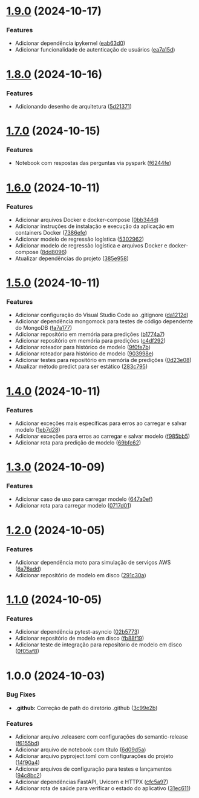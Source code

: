 # [1.9.0](https://github.com/ernane/case-machine-learning-engineer-pleno/compare/v1.8.0...v1.9.0) (2024-10-17)


### Features

* Adicionar dependência ipykernel ([eab63d0](https://github.com/ernane/case-machine-learning-engineer-pleno/commit/eab63d0185b972519dd6c19941ef567e4df72d5a))
* Adicionar funcionalidade de autenticação de usuários ([ea7a15d](https://github.com/ernane/case-machine-learning-engineer-pleno/commit/ea7a15de6d0ca47a7ce81f54af748aabdef384f0))

# [1.8.0](https://github.com/ernane/case-machine-learning-engineer-pleno/compare/v1.7.0...v1.8.0) (2024-10-16)


### Features

* Adicionando desenho de arquitetura ([5d21371](https://github.com/ernane/case-machine-learning-engineer-pleno/commit/5d21371aa9df1f245676f2244c225061788413a5))

# [1.7.0](https://github.com/ernane/case-machine-learning-engineer-pleno/compare/v1.6.0...v1.7.0) (2024-10-15)


### Features

* Notebook com respostas das perguntas via pyspark ([f6244fe](https://github.com/ernane/case-machine-learning-engineer-pleno/commit/f6244fe891f80ac7fe197a742af9d6902faaa9d8))

# [1.6.0](https://github.com/ernane/case-machine-learning-engineer-pleno/compare/v1.5.0...v1.6.0) (2024-10-11)


### Features

* Adicionar arquivos Docker e docker-compose ([0bb344d](https://github.com/ernane/case-machine-learning-engineer-pleno/commit/0bb344dbe8ae6742b1826276ae203009e36cc4b3))
* Adicionar instruções de instalação e execução da aplicação em containers Docker ([7386efe](https://github.com/ernane/case-machine-learning-engineer-pleno/commit/7386efe9b8e80752cc40749808bddaefe864ef4d))
* Adicionar modelo de regressão logística ([5302962](https://github.com/ernane/case-machine-learning-engineer-pleno/commit/53029620ba16fae28f4dcdd8b2b6fcd523698d19))
* Adicionar modelo de regressão logística e arquivos Docker e docker-compose ([8dd8096](https://github.com/ernane/case-machine-learning-engineer-pleno/commit/8dd809622c2e42e4f3de22b65aa9a2dd1147f01a))
* Atualizar dependências do projeto ([385e958](https://github.com/ernane/case-machine-learning-engineer-pleno/commit/385e958e85bad6a526bb02864085970d6273ab93))

# [1.5.0](https://github.com/ernane/case-machine-learning-engineer-pleno/compare/v1.4.0...v1.5.0) (2024-10-11)


### Features

* Adicionar configuração do Visual Studio Code ao .gitignore ([da1212d](https://github.com/ernane/case-machine-learning-engineer-pleno/commit/da1212d616bfca5f1c538fff0dcbdfbef86f0838))
* Adicionar dependência mongomock para testes de código dependente do MongoDB ([fa7a177](https://github.com/ernane/case-machine-learning-engineer-pleno/commit/fa7a1770346a878c9afd29d248f75b3401c0e348))
* Adicionar repositório em memória para predições ([b1774a7](https://github.com/ernane/case-machine-learning-engineer-pleno/commit/b1774a742e5f75b7d8b55f4d9d022dc02a0e4dc1))
* Adicionar repositório em memória para predições ([c4df292](https://github.com/ernane/case-machine-learning-engineer-pleno/commit/c4df292116e6d745f85e442896e7d797ca00ada4))
* Adicionar roteador para histórico de modelo ([9f0fe7b](https://github.com/ernane/case-machine-learning-engineer-pleno/commit/9f0fe7b52bd1c93c13d4122d45abc30c4ce794e7))
* Adicionar roteador para histórico de modelo ([903998e](https://github.com/ernane/case-machine-learning-engineer-pleno/commit/903998e3cb38d80c5c573a02b24ac26f02245044))
* Adicionar testes para repositório em memória de predições ([0d23e08](https://github.com/ernane/case-machine-learning-engineer-pleno/commit/0d23e08006d2e0114bd83d3ce5ea604990caf57d))
* Atualizar método predict para ser estático ([283c795](https://github.com/ernane/case-machine-learning-engineer-pleno/commit/283c7958ae8fa76f872d26687221c5222afdcdef))

# [1.4.0](https://github.com/ernane/case-machine-learning-engineer-pleno/compare/v1.3.0...v1.4.0) (2024-10-11)


### Features

* Adicionar exceções mais específicas para erros ao carregar e salvar modelo ([1eb7d28](https://github.com/ernane/case-machine-learning-engineer-pleno/commit/1eb7d28cecbc301bd57ba92d0b5d100738cfbd65))
* Adicionar exceções para erros ao carregar e salvar modelo ([f985bb5](https://github.com/ernane/case-machine-learning-engineer-pleno/commit/f985bb5e4800c6051fba68f5c796f08bcdd2b23d))
* Adicionar rota para predição de modelo ([69bfc62](https://github.com/ernane/case-machine-learning-engineer-pleno/commit/69bfc6221555500dc96514f932276fdb318f117e))

# [1.3.0](https://github.com/ernane/case-machine-learning-engineer-pleno/compare/v1.2.0...v1.3.0) (2024-10-09)


### Features

* Adicionar caso de uso para carregar modelo ([647a0ef](https://github.com/ernane/case-machine-learning-engineer-pleno/commit/647a0eff916067c67190daddf46bd5189a24619e))
* Adicionar rota para carregar modelo ([0717d01](https://github.com/ernane/case-machine-learning-engineer-pleno/commit/0717d0164553c6c00a66eaf9ac47b8edaccae6f8))

# [1.2.0](https://github.com/ernane/case-machine-learning-engineer-pleno/compare/v1.1.0...v1.2.0) (2024-10-05)


### Features

* Adicionar dependência moto para simulação de serviços AWS ([6a76add](https://github.com/ernane/case-machine-learning-engineer-pleno/commit/6a76add0eb38e1ba084887da11976a4f64c87839))
* Adicionar repositório de modelo em disco ([291c30a](https://github.com/ernane/case-machine-learning-engineer-pleno/commit/291c30ac7e7f7de14042ecd178cc60fb79dfd790))

# [1.1.0](https://github.com/ernane/case-machine-learning-engineer-pleno/compare/v1.0.0...v1.1.0) (2024-10-05)


### Features

* Adicionar dependência pytest-asyncio ([02b5773](https://github.com/ernane/case-machine-learning-engineer-pleno/commit/02b57732eea3b5335a303dbf214d6a4e54187ed1))
* Adicionar repositório de modelo em disco ([fb88f19](https://github.com/ernane/case-machine-learning-engineer-pleno/commit/fb88f19513e4020653172f22b783ebb048a72b93))
* Adicionar teste de integração para repositório de modelo em disco ([0f05af8](https://github.com/ernane/case-machine-learning-engineer-pleno/commit/0f05af851608646bbe0d5ec00507ad916195d680))

# 1.0.0 (2024-10-03)


### Bug Fixes

* **.github:** Correção de path do diretório .github ([3c99e2b](https://github.com/ernane/case-machine-learning-engineer-pleno/commit/3c99e2bc46db9d93a497b0a4cf61c8b3ab9c9663))


### Features

* Adicionar arquivo .releaserc com configurações do semantic-release ([f6155bd](https://github.com/ernane/case-machine-learning-engineer-pleno/commit/f6155bd410562a1eddcee9cabb1ceb4cb77c966c))
* Adicionar arquivo de notebook com título ([6d09d5a](https://github.com/ernane/case-machine-learning-engineer-pleno/commit/6d09d5a6db92ffea169448de80bacaf401998be4))
* Adicionar arquivo pyproject.toml com configurações do projeto ([14f90a4](https://github.com/ernane/case-machine-learning-engineer-pleno/commit/14f90a425899e1094101477e6e7521ab949e30fd))
* Adicionar arquivos de configuração para testes e lançamentos ([94c8bc2](https://github.com/ernane/case-machine-learning-engineer-pleno/commit/94c8bc21ee79c99f56d8b23a298ee623abb99581))
* Adicionar dependências FastAPI, Uvicorn e HTTPX ([cfc5a97](https://github.com/ernane/case-machine-learning-engineer-pleno/commit/cfc5a97cb254de6dc064f0176bb30a96f411ac7c))
* Adicionar rota de saúde para verificar o estado do aplicativo ([31ec611](https://github.com/ernane/case-machine-learning-engineer-pleno/commit/31ec61179d5f01c63d11ce16416e1684ac404acc))
